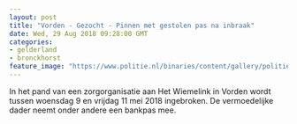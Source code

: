 ```yaml
---
layout: post
title: "Vorden - Gezocht - Pinnen met gestolen pas na inbraak"
date: Wed, 29 Aug 2018 09:28:00 GMT
categories: 
- gelderland 
- bronckhorst 
feature_image: "https://www.politie.nl/binaries/content/gallery/politie/gezocht/verdachten/2018/augustus/02-on/2018204392-1.jpg"
---
```


In het pand van een zorgorganisatie aan Het Wiemelink in Vorden wordt tussen woensdag 9 en vrijdag 11 mei 2018 ingebroken. De vermoedelijke dader neemt onder andere een bankpas mee.

